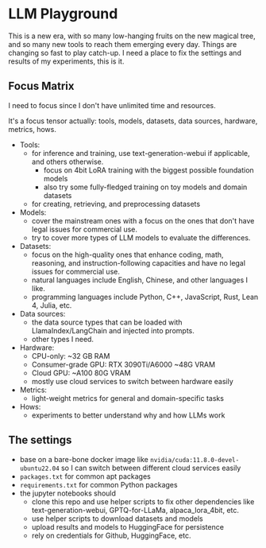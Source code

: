 # LLM Playground

This is a new era, with so many low-hanging fruits on the new magical tree, and so many new tools to reach them emerging every day. Things are changing so fast to play catch-up. I need a place to fix the settings and results of my experiments, this is it.

## Focus Matrix

I need to focus since I don't have unlimited time and resources.

It's a focus tensor actually: tools, models, datasets, data sources, hardware, metrics, hows.

- Tools: 
    - for inference and training, use text-generation-webui if applicable, and others otherwise.
        - focus on 4bit LoRA training with the biggest possible foundation models
        - also try some fully-fledged training on toy models and domain datasets
    - for creating, retrieving, and preprocessing datasets
- Models:
    - cover the mainstream ones with a focus on the ones that don't have legal issues for commercial use.
    - try to cover more types of LLM models to evaluate the differences.
- Datasets: 
    - focus on the high-quality ones that enhance coding, math, reasoning, and instruction-following capacities and have no legal issues for commercial use. 
    - natural languages include English, Chinese, and other languages I like.
    - programming languages include Python, C++, JavaScript, Rust, Lean 4, Julia, etc.
- Data sources:
    - the data source types that can be loaded with LlamaIndex/LangChain and injected into prompts.
    - other types I need.
- Hardware:
    - CPU-only: ~32 GB RAM
    - Consumer-grade GPU: RTX 3090Ti/A6000 ~48G VRAM
    - Cloud GPU: ~A100 80G VRAM
    - mostly use cloud services to switch between hardware easily
- Metrics:
    - light-weight metrics for general and domain-specific tasks
- Hows:
    - experiments to better understand why and how LLMs work

## The settings

- base on a bare-bone docker image like `nvidia/cuda:11.8.0-devel-ubuntu22.04` so I can switch between different cloud services easily
- `packages.txt` for common apt packages
- `requirements.txt` for common Python packages
- the jupyter notebooks should
    - clone this repo and use helper scripts to fix other dependencies like text-generation-webui, GPTQ-for-LLaMa, alpaca_lora_4bit, etc.
    - use helper scripts to download datasets and models
    - upload results and models to HuggingFace for persistence
    - rely on credentials for Github, HuggingFace, etc.
